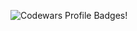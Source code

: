 ![Codewars Profile Badges!](https://www.codewars.com/users/scottyfionnghall/badges/large "Codewars Profile Badges")
